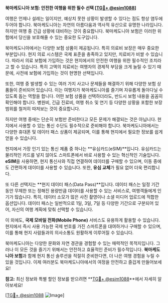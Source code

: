 **북마케도니아 보험: 안전한 여행을 위한 필수 선택 [[TG💪+ @esim1088](https://t.me/s/esim1088)]**

여행은 언제나 설레는 일이지만, 예상치 못한 상황이 발생할 수 있다는 점도 항상 염두에 두어야 합니다. 북마케도니아는 자연의 아름다움과 역사적 유산으로 유명한 나라입니다. 하지만 여행 중 긴급 상황에 대비하는 것이 중요합니다. 북마케도니아 보험은 이러한 위험에서 당신을 보호해줄 수 있는 중요한 도구입니다.

북마케도니아에서는 다양한 보험 상품이 제공됩니다. 특히 의료비 보장은 매우 중요한 부분입니다. 현지 의료 시스템은 국제 표준을 충족하고 있지만, 치료비가 비쌀 수 있습니다. 따라서 의료 보험에 가입하는 것은 현지에서의 안전한 여행을 위한 필수적인 조치라고 할 수 있습니다. 특히 고액의 치료비는 여행자의 경제적 부담을 크게 늘릴 수 있기 때문에, 사전에 보험에 가입하는 것이 현명한 선택입니다.

또한, 여행 중 발생할 수 있는 여러 가지 사고나 문제들을 해결하기 위해 다양한 보험 상품들이 준비되어 있습니다. 이는 여행자가 북마케도니아를 즐기며 자유롭게 돌아다닐 수 있도록 돕는 역할을 합니다. 어떤 보험 상품을 선택하더라도, 반드시 보험 내용을 꼼꼼히 확인해야 합니다. 병원비, 긴급 진료비, 여행 취소 및 연기 등 다양한 상황을 포함한 보장 범위를 철저히 따져보는 것이 중요합니다.

하지만 여행 중에는 단순히 보험만 준비한다고 모든 문제가 해결되는 것은 아닙니다. 현지에서 사용할 수 있는 통신 수단도 필수적으로 준비해야 합니다. 북마케도니아에서는 다양한 휴대폰 및 데이터 패스 상품이 제공되며, 이를 통해 현지에서 필요한 정보를 쉽게 얻을 수 있습니다.

현지에서 가장 인기 있는 통신 제품 중 하나는 **유심카드(eSIM)**입니다. 유심카드는 물리적인 카드를 넣지 않아도 스마트폰에서 바로 사용할 수 있는 혁신적인 기술입니다. **eSIM**을 사용하면, 현지 통신사와 직접 연결하여 데이터를 구매할 수 있으며, 이동 중에도 간편하게 데이터를 사용할 수 있습니다. 또한, **유심 교체**가 필요 없어 더욱 편리합니다.

또 다른 선택지는 **현지 데이터 패스(Data Pass)**입니다. 데이터 패스는 일정 기간 동안 무제한 또는 정해진 용량만큼 데이터를 사용할 수 있는 서비스로, 여행객들에게 인기가 많습니다. 특히, 데이터 소모가 많은 사진 촬영이나 소셜 미디어 업로드에 적합한 옵션입니다. 데이터 패스는 일반적으로 1일, 3일, 7일 등 다양한 기간으로 구분되어 있어, 자신의 여행 계획에 맞춰 선택할 수 있습니다.

이 외에도, **국제 모바일 전화(Mobile Phone)** 서비스도 유용하게 활용할 수 있습니다. 현지에서 즉시 사용 가능한 국제 번호를 가진 스마트폰을 대여하거나 구매할 수 있으며, 이를 통해 현지 사람들과의 의사소통도 원활하게 이루어질 수 있습니다.

북마케도니아는 다양한 문화와 자연 경관을 경험할 수 있는 매력적인 목적지입니다. 그러나 이 모든 것을 즐기기 위해서는 안전하고 효율적인 준비가 필수적입니다. **북마케도니아 보험**과 함께 현지 통신 솔루션을 적절히 준비한다면, 더 나은 여행 경험을 누릴 수 있을 것입니다. 이제 여러분도 북마케도니아에서의 여정을 안전하고 즐겁게 만들어보세요!

**참고:** 최신 정보와 특별 할인 정보를 받으려면 **[TG💪+ @esim1088](https://t.me/s/esim1088)**에서 자세히 알아보세요!

[[TG💪+ @esim1088](https://t.me/s/esim1088) ![Image](https://i.postimg.cc/Y0z9fWf4/image.png)]